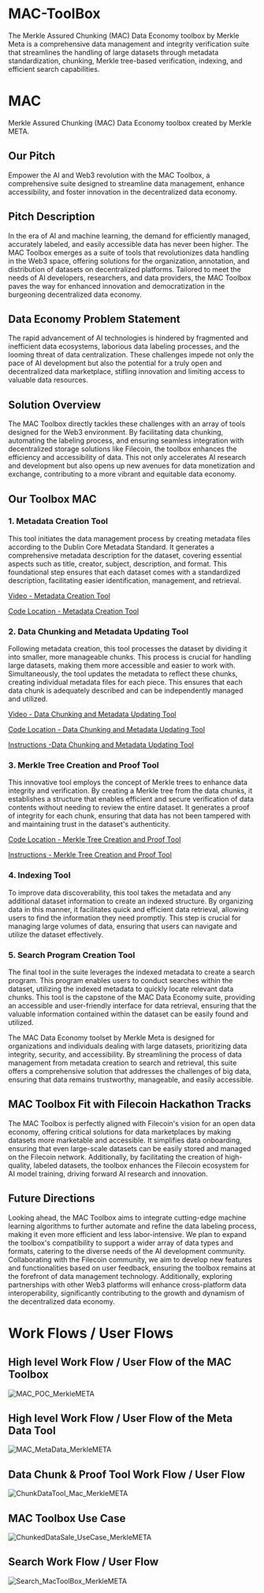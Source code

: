 # MAC-ToolBox
The Merkle Assured Chunking (MAC) Data Economy toolbox by Merkle Meta is a comprehensive data management and integrity verification suite that streamlines the handling of large datasets through metadata standardization, chunking, Merkle tree-based verification, indexing, and efficient search capabilities.

# MAC
Merkle Assured Chunking (MAC) Data Economy toolbox created by Merkle META.

## Our Pitch
Empower the AI and Web3 revolution with the MAC Toolbox, a comprehensive suite designed to streamline data management, enhance accessibility, and foster innovation in the decentralized data economy.

## Pitch Description
In the era of AI and machine learning, the demand for efficiently managed, accurately labeled, and easily accessible data has never been higher. The MAC Toolbox emerges as a suite of tools that revolutionizes data handling in the Web3 space, offering solutions for the organization, annotation, and distribution of datasets on decentralized platforms. Tailored to meet the needs of AI developers, researchers, and data providers, the MAC Toolbox paves the way for enhanced innovation and democratization in the burgeoning decentralized data economy.

## Data Economy Problem Statement
The rapid advancement of AI technologies is hindered by fragmented and inefficient data ecosystems, laborious data labeling processes, and the looming threat of data centralization. These challenges impede not only the pace of AI development but also the potential for a truly open and decentralized data marketplace, stifling innovation and limiting access to valuable data resources.

## Solution Overview
The MAC Toolbox directly tackles these challenges with an array of tools designed for the Web3 environment. By facilitating data chunking, automating the labeling process, and ensuring seamless integration with decentralized storage solutions like Filecoin, the toolbox enhances the efficiency and accessibility of data. This not only accelerates AI research and development but also opens up new avenues for data monetization and exchange, contributing to a more vibrant and equitable data economy.

## Our Toolbox MAC

### 1. Metadata Creation Tool
This tool initiates the data management process by creating metadata files according to the Dublin Core Metadata Standard. It generates a comprehensive metadata description for the dataset, covering essential aspects such as title, creator, subject, description, and format. This foundational step ensures that each dataset comes with a standardized description, facilitating easier identification, management, and retrieval.

[Video - Metadata Creation Tool](https://youtu.be/WqArAazN1fA)

[Code Location - Metadata Creation Tool](https://github.com/ShaneSCalder/JSON-Creation-WebApp-Tool-MAC)


### 2. Data Chunking and Metadata Updating Tool
Following metadata creation, this tool processes the dataset by dividing it into smaller, more manageable chunks. This process is crucial for handling large datasets, making them more accessible and easier to work with. Simultaneously, the tool updates the metadata to reflect these chunks, creating individual metadata files for each piece. This ensures that each data chunk is adequately described and can be independently managed and utilized.

[Video - Data Chunking and Metadata Updating Tool](https://youtu.be/Bb0ZwIUJvus)

[Code Location - Data Chunking and Metadata Updating Tool](https://github.com/ShaneSCalder/MAC-ToolBox/tree/main/ToolBox/ChunkingTool)

[Instructions -Data Chunking and Metadata Updating Tool](https://github.com/ShaneSCalder/MAC-ToolBox/tree/main/ToolBox/ChunkingTool)


### 3. Merkle Tree Creation and Proof Tool
This innovative tool employs the concept of Merkle trees to enhance data integrity and verification. By creating a Merkle tree from the data chunks, it establishes a structure that enables efficient and secure verification of data contents without needing to review the entire dataset. It generates a proof of integrity for each chunk, ensuring that data has not been tampered with and maintaining trust in the dataset's authenticity.

[Code Location - Merkle Tree Creation and Proof Tool](https://github.com/ShaneSCalder/MAC-ToolBox/tree/main/ToolBox/merkleroot)

[Instructions - Merkle Tree Creation and Proof Tool](https://github.com/ShaneSCalder/MAC-ToolBox/tree/main/ToolBox/merkleroot)

### 4. Indexing Tool
To improve data discoverability, this tool takes the metadata and any additional dataset information to create an indexed structure. By organizing data in this manner, it facilitates quick and efficient data retrieval, allowing users to find the information they need promptly. This step is crucial for managing large volumes of data, ensuring that users can navigate and utilize the dataset effectively.

### 5. Search Program Creation Tool
The final tool in the suite leverages the indexed metadata to create a search program. This program enables users to conduct searches within the dataset, utilizing the indexed metadata to quickly locate relevant data chunks. This tool is the capstone of the MAC Data Economy suite, providing an accessible and user-friendly interface for data retrieval, ensuring that the valuable information contained within the dataset can be easily found and utilized.

The MAC Data Economy toolset by Merkle Meta is designed for organizations and individuals dealing with large datasets, prioritizing data integrity, security, and accessibility. By streamlining the process of data management from metadata creation to search and retrieval, this suite offers a comprehensive solution that addresses the challenges of big data, ensuring that data remains trustworthy, manageable, and easily accessible.

## MAC Toolbox Fit with Filecoin Hackathon Tracks 
The MAC Toolbox is perfectly aligned with Filecoin's vision for an open data economy, offering critical solutions for data marketplaces by making datasets more marketable and accessible. It simplifies data onboarding, ensuring that even large-scale datasets can be easily stored and managed on the Filecoin network. Additionally, by facilitating the creation of high-quality, labeled datasets, the toolbox enhances the Filecoin ecosystem for AI model training, driving forward AI research and innovation.

## Future Directions

Looking ahead, the MAC Toolbox aims to integrate cutting-edge machine learning algorithms to further automate and refine the data labeling process, making it even more efficient and less labor-intensive. We plan to expand the toolbox's compatibility to support a wider array of data types and formats, catering to the diverse needs of the AI development community. Collaborating with the Filecoin community, we aim to develop new features and functionalities based on user feedback, ensuring the toolbox remains at the forefront of data management technology. Additionally, exploring partnerships with other Web3 platforms will enhance cross-platform data interoperability, significantly contributing to the growth and dynamism of the decentralized data economy.


# Work Flows / User Flows

## High level Work Flow / User Flow of the MAC Toolbox

![MAC_POC_MerkleMETA](https://github.com/ShaneSCalder/MAC/assets/29208274/8c1485d6-41b4-428a-bf23-4d9858b873c3)

## High level Work Flow / User Flow of the Meta Data Tool 

![MAC_MetaData_MerkleMETA](https://github.com/ShaneSCalder/MAC/assets/29208274/83730187-4c8e-463f-b721-3f83858a6a34)

## Data Chunk & Proof Tool Work Flow / User Flow 

![ChunkDataTool_Mac_MerkleMETA](https://github.com/ShaneSCalder/MAC/assets/29208274/5868c735-7051-4fe1-9cd3-b0e2282ca527)

## MAC Toolbox Use Case 

![ChunkedDataSale_UseCase_MerkleMETA](https://github.com/ShaneSCalder/MAC/assets/29208274/e09164f3-18ff-4ddd-bb4f-8d5ac9a30c4f)

## Search Work Flow / User Flow 

![Search_MacToolBox_MerkleMETA](https://github.com/ShaneSCalder/MAC/assets/29208274/3f365772-8661-485c-a460-4040313d18d2)
